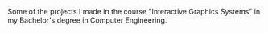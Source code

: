 Some of the projects I made in the course "Interactive Graphics Systems" in my Bachelor's degree in Computer Engineering.
